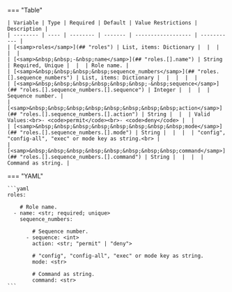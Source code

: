<!--
  ~ Copyright (c) 2025 Arista Networks, Inc.
  ~ Use of this source code is governed by the Apache License 2.0
  ~ that can be found in the LICENSE file.
  -->
=== "Table"

    | Variable | Type | Required | Default | Value Restrictions | Description |
    | -------- | ---- | -------- | ------- | ------------------ | ----------- |
    | [<samp>roles</samp>](## "roles") | List, items: Dictionary |  |  |  |  |
    | [<samp>&nbsp;&nbsp;-&nbsp;name</samp>](## "roles.[].name") | String | Required, Unique |  |  | Role name. |
    | [<samp>&nbsp;&nbsp;&nbsp;&nbsp;sequence_numbers</samp>](## "roles.[].sequence_numbers") | List, items: Dictionary |  |  |  |  |
    | [<samp>&nbsp;&nbsp;&nbsp;&nbsp;&nbsp;&nbsp;-&nbsp;sequence</samp>](## "roles.[].sequence_numbers.[].sequence") | Integer |  |  |  | Sequence number. |
    | [<samp>&nbsp;&nbsp;&nbsp;&nbsp;&nbsp;&nbsp;&nbsp;&nbsp;action</samp>](## "roles.[].sequence_numbers.[].action") | String |  |  | Valid Values:<br>- <code>permit</code><br>- <code>deny</code> |  |
    | [<samp>&nbsp;&nbsp;&nbsp;&nbsp;&nbsp;&nbsp;&nbsp;&nbsp;mode</samp>](## "roles.[].sequence_numbers.[].mode") | String |  |  |  | "config", "config-all", "exec" or mode key as string.<br> |
    | [<samp>&nbsp;&nbsp;&nbsp;&nbsp;&nbsp;&nbsp;&nbsp;&nbsp;command</samp>](## "roles.[].sequence_numbers.[].command") | String |  |  |  | Command as string. |

=== "YAML"

    ```yaml
    roles:

        # Role name.
      - name: <str; required; unique>
        sequence_numbers:

            # Sequence number.
          - sequence: <int>
            action: <str; "permit" | "deny">

            # "config", "config-all", "exec" or mode key as string.
            mode: <str>

            # Command as string.
            command: <str>
    ```
